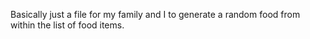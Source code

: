 Basically just a file for my family and I to generate a random food from within the list of food items. 
